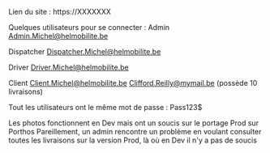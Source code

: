 Lien du site : https://XXXXXXX

Quelques utilisateurs pour se connecter :
Admin
Admin.Michel@helmobilite.be

Dispatcher
Dispatcher.Michel@helmobilite.be

Driver
Driver.Michel@helmobilite.be

Client
Client.Michel@helmobilite.be
Clifford.Reilly@mymail.be (possède 10 livraisons)

Tout les utilisateurs ont le même mot de passe : Pass123$


Les photos fonctionnent en Dev mais ont un soucis sur le portage Prod sur Porthos
Pareillement, un admin rencontre un problème en voulant consulter toutes les livraisons
sur la version Prod, là où en Dev il n'y a pas de soucis